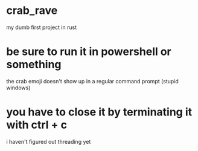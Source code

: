 # crab_rave
my dumb first project in rust

# be sure to run it in powershell or something
the crab emoji doesn't show up in a regular command prompt (stupid windows)

# you have to close it by terminating it with ctrl + c
i haven't figured out threading yet
